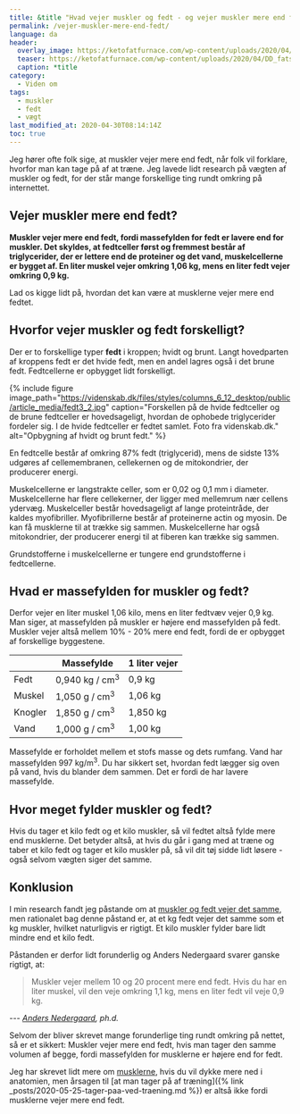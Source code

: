 ```yaml
---
title: &title "Hvad vejer muskler og fedt - og vejer muskler mere end fedt?"
permalink: /vejer-muskler-mere-end-fedt/
language: da
header:
  overlay_image: https://ketofatfurnace.com/wp-content/uploads/2020/04/DD_fats_topp_yellow3.jpg
  teaser: https://ketofatfurnace.com/wp-content/uploads/2020/04/DD_fats_topp_yellow3.jpg
  caption: *title
category:
  - Viden om
tags:
  - muskler
  - fedt
  - vægt
last_modified_at: 2020-04-30T08:14:14Z
toc: true
---
```


Jeg hører ofte folk sige, at muskler vejer mere end fedt, når folk vil forklare, hvorfor man kan tage på af at træne. Jeg lavede lidt research på vægten af muskler og fedt, for der står mange forskellige ting rundt omkring på internettet.

## Vejer muskler mere end fedt?

**Muskler vejer mere end fedt, fordi massefylden for fedt er lavere end for muskler. Det skyldes, at fedtceller først og fremmest består af triglycerider, der er lettere end de proteiner og det vand, muskelcellerne er bygget af. En liter muskel vejer omkring 1,06 kg, mens en liter fedt vejer omkring 0,9 kg.**

Lad os kigge lidt på, hvordan det kan være at musklerne vejer mere end fedtet.

## Hvorfor vejer muskler og fedt forskelligt?

Der er to forskellige typer **fedt** i kroppen; hvidt og brunt. Langt hovedparten af kroppens fedt er det hvide fedt, men en andel lagres også i det brune fedt. Fedtcellerne er opbygget lidt forskelligt.

{% include figure image_path="https://videnskab.dk/files/styles/columns_6_12_desktop/public/article_media/fedt3_2.jpg" caption="Forskellen på de hvide fedtceller og de brune fedtceller er hovedsageligt, hvordan de ophobede triglycerider fordeler sig. I de hvide fedtceller er fedtet samlet. Foto fra videnskab.dk." alt="Opbygning af hvidt og brunt fedt." %}

En fedtcelle består af omkring 87% fedt (triglycerid), mens de sidste 13% udgøres af cellemembranen, cellekernen og de mitokondrier, der producerer energi. 

Muskelcellerne er langstrakte celler, som er 0,02 og 0,1 mm i diameter. Muskelcellerne har flere cellekerner, der ligger med mellemrum nær cellens ydervæg. Muskelceller består hovedsageligt af lange proteintråde, der kaldes myofibriller. Myofibrillerne består af proteinerne actin og myosin. De kan få musklerne til at trække sig sammen. Muskelcellerne har også mitokondrier, der producerer energi til at fiberen kan trække sig sammen.

Grundstofferne i muskelcellerne er tungere end grundstofferne i fedtcellerne.

## Hvad er massefylden for muskler og fedt?

Derfor vejer en liter muskel 1,06 kilo, mens en liter fedtvæv vejer 0,9 kg. Man siger, at massefylden på muskler er højere end massefylden på fedt. Muskler vejer altså mellem 10% - 20% mere end fedt, fordi de er opbygget af forskellige byggestene.

|        | Massefylde              | 1 liter vejer |
|--------|-------------------------|---------------|
| Fedt   | 0,940 kg / cm<sup>3</sup>  | 0,9 kg        |
| Muskel | 1,050 g / cm<sup>3</sup> | 1,06 kg       |
| Knogler | 1,850 g / cm<sup>3</sup> | 1,850 kg       |
| Vand | 1,000 g / cm<sup>3</sup> | 1,00 kg       |


Massefylde er forholdet mellem et stofs masse og dets rumfang. Vand har massefylden 997 kg/m<sup>3</sup>. Du har sikkert set, hvordan fedt lægger sig oven på vand, hvis du blander dem sammen. Det er fordi de har lavere massefylde.

## Hvor meget fylder muskler og fedt?

Hvis du tager et kilo fedt og et kilo muskler, så vil fedtet altså fylde mere end musklerne. Det betyder altså, at hvis du går i gang med at træne og taber et kilo fedt og tager et kilo muskler på, så vil dit tøj sidde lidt løsere - også selvom vægten siger det samme.

## Konklusion

I min research fandt jeg påstande om at [muskler og fedt vejer det samme](https://arndalspa.dk/muskler-og-fedt-vejer-det-samme-nu-med-forklaring/), men rationalet bag denne påstand er, at et kg fedt vejer det samme som et kg muskler, hvilket naturligvis er rigtigt. Et kilo muskler fylder bare lidt mindre end et kilo fedt.

Påstanden er derfor lidt forunderlig og Anders Nedergaard svarer ganske rigtigt, at:

> Muskler vejer mellem 10 og 20 procent mere end fedt. Hvis du har en liter muskel, vil den veje omkring 1,1 kg, mens en liter fedt vil veje 0,9 kg.

--- <cite>[Anders Nedergaard](https://www.alt.dk/sundhed/hvor-meget-mere-vejer-muskler-end-fedt), ph.d.</cite>

Selvom der bliver skrevet mange forunderlige ting rundt omkring på nettet, så er et sikkert: Muskler vejer mere end fedt, hvis man tager den samme volumen af begge, fordi massefylden for musklerne er højere end for fedt.

Jeg har skrevet lidt mere om [musklerne](/muskler/), hvis du vil dykke mere ned i anatomien, men årsagen til [at man tager på af træning]({% link _posts/2020-05-25-tager-paa-ved-traening.md %}) er altså ikke fordi musklerne vejer mere end fedt.
